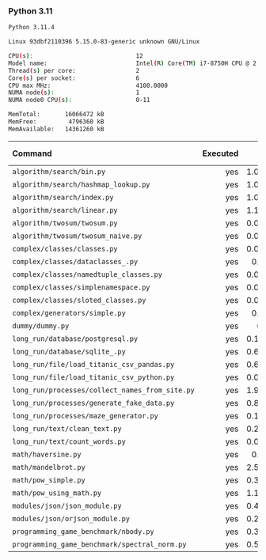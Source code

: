 ### **Python 3.11**

```bash
Python 3.11.4

Linux 93dbf2110396 5.15.0-83-generic unknown GNU/Linux

CPU(s):                             12
Model name:                         Intel(R) Core(TM) i7-8750H CPU @ 2.20GHz
Thread(s) per core:                 2
Core(s) per socket:                 6
CPU max MHz:                        4100.0000
NUMA node(s):                       1
NUMA node0 CPU(s):                  0-11

MemTotal:       16066472 kB
MemFree:         4796360 kB
MemAvailable:   14361260 kB
```

| Command | Executed | Mean [s] | Stddev [s] | Median [s] | Min [s] | Max [s] | Memory [MB] |
|:---|---:|---:|---:|---:|---:|---:|---:|
| `algorithm/search/bin.py` | yes | 1.05342 | 0.00762 | 1.05323 | 1.04542 | 1.0671 | 35.4202 |
| `algorithm/search/hashmap_lookup.py` | yes | 1.07296 | 0.01917 | 1.06349 | 1.04875 | 1.10287 | 36.06194 |
| `algorithm/search/index.py` | yes | 1.07475 | 0.01514 | 1.06873 | 1.0564 | 1.10014 | 35.87333 |
| `algorithm/search/linear.py` | yes | 1.11193 | 0.00842 | 1.11135 | 1.09832 | 1.12233 | 36.00725 |
| `algorithm/twosum/twosum.py` | yes | 0.07551 | 0.0004 | 0.0755 | 0.07481 | 0.07598 | 26.93638 |
| `algorithm/twosum/twosum_naive.py` | yes | 0.07587 | 0.00042 | 0.07582 | 0.07532 | 0.07665 | 26.50558 |
| `complex/classes/classes.py` | yes | 0.02196 | 0.00048 | 0.02185 | 0.0214 | 0.02295 | 28.5173 |
| `complex/classes/dataclasses_.py` | yes | 0.1169 | 0.00048 | 0.11692 | 0.11599 | 0.11735 | 27.84766 |
| `complex/classes/namedtuple_classes.py` | yes | 0.08625 | 0.00112 | 0.08575 | 0.08524 | 0.0885 | 27.33817 |
| `complex/classes/simplenamespace.py` | yes | 0.02695 | 0.00019 | 0.02693 | 0.02666 | 0.02724 | 28.30413 |
| `complex/classes/sloted_classes.py` | yes | 0.02194 | 0.00027 | 0.02187 | 0.02159 | 0.02231 | 27.66853 |
| `complex/generators/simple.py` | yes | 0.0418 | 0.00071 | 0.04161 | 0.04085 | 0.04294 | 28.26618 |
| `dummy/dummy.py` | yes | 0.016 | 0.00018 | 0.01596 | 0.01581 | 0.01638 | 26.96317 |
| `long_run/database/postgresql.py` | yes | 0.15482 | 0.00211 | 0.15386 | 0.15327 | 0.15922 | 30.93025 |
| `long_run/database/sqlite_.py` | yes | 0.61768 | 0.00485 | 0.61573 | 0.61348 | 0.62758 | 72.4654 |
| `long_run/file/load_titanic_csv_pandas.py` | yes | 0.65968 | 0.00573 | 0.65932 | 0.65228 | 0.67064 | 70.72042 |
| `long_run/file/load_titanic_csv_python.py` | yes | 0.06137 | 0.00138 | 0.06084 | 0.06022 | 0.06429 | 26.79129 |
| `long_run/processes/collect_names_from_site.py` | yes | 1.99313 | 0.08779 | 1.98294 | 1.87893 | 2.12896 | 47.67466 |
| `long_run/processes/generate_fake_data.py` | yes | 0.82162 | 0.00481 | 0.82105 | 0.81396 | 0.83009 | 72.37556 |
| `long_run/processes/maze_generator.py` | yes | 0.19542 | 0.00794 | 0.19808 | 0.18054 | 0.20419 | 26.94531 |
| `long_run/text/clean_text.py` | yes | 0.24058 | 0.00361 | 0.23973 | 0.23701 | 0.24617 | 26.94531 |
| `long_run/text/count_words.py` | yes | 0.07864 | 0.0031 | 0.07695 | 0.07637 | 0.08456 | 26.51618 |
| `math/haversine.py` | yes | 0.8077 | 0.01987 | 0.80286 | 0.78144 | 0.83511 | 26.3817 |
| `math/mandelbrot.py` | yes | 2.59169 | 0.04235 | 2.57193 | 2.56703 | 2.68362 | 40.91071 |
| `math/pow_simple.py` | yes | 0.34713 | 0.0032 | 0.34714 | 0.341 | 0.35158 | 26.44643 |
| `math/pow_using_math.py` | yes | 1.17229 | 0.02489 | 1.17095 | 1.14548 | 1.20992 | 26.65737 |
| `modules/json/json_module.py` | yes | 0.40178 | 0.00352 | 0.40296 | 0.39653 | 0.40531 | 26.89955 |
| `modules/json/orjson_module.py` | yes | 0.26451 | 0.00268 | 0.26573 | 0.26094 | 0.26782 | 27.02065 |
| `programming_game_benchmark/nbody.py` | yes | 0.34749 | 0.00766 | 0.34369 | 0.34254 | 0.36236 | 26.53069 |
| `programming_game_benchmark/spectral_norm.py` | yes | 0.53606 | 0.00527 | 0.53683 | 0.52779 | 0.54298 | 27.02623 |
